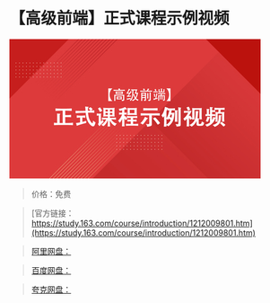 # 【高级前端】正式课程示例视频

![img](../../../assets/study163/free/99b8ddd112ab48358b7dbad21b5d971a.jpg)

> 价格：免费

> [官方链接：https://study.163.com/course/introduction/1212009801.htm](https://study.163.com/course/introduction/1212009801.htm)

> [阿里网盘：]()

> [百度网盘：]()

> [夸克网盘：]()
